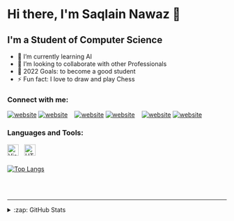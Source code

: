 # Hi there, I'm Saqlain Nawaz 👋 


## I'm a Student of Computer Science

- 🌱 I’m currently learning AI
- 👯 I’m looking to collaborate with other Professionals
- 🥅 2022 Goals: to become a good student
- ⚡ Fun fact: I love to draw and play Chess

### Connect with me:

[![website](./img/twitter-light.svg)](https://twitter.com/codestackr#gh-light-mode-only)
[![website](./img/twitter-dark.svg)](https://twitter.com/codestackr#gh-dark-mode-only)
&nbsp;&nbsp;
[![website](./img/linkedin-light.svg)](https://linkedin.com/in/codeSTACKr#gh-light-mode-only)
[![website](./img/linkedin-dark.svg)](https://linkedin.com/in/codeSTACKr#gh-dark-mode-only)
&nbsp;&nbsp;
[![website](./img/instagram-light.svg)](https://instagram.com/codeSTACKr#gh-light-mode-only)
[![website](./img/instagram-dark.svg)](https://instagram.com/codeSTACKr#gh-dark-mode-only)

### Languages and Tools:
<img align="left" alt="Visual Studio Code" width="26px" src="https://cdn.jsdelivr.net/gh/devicons/devicon/icons/vscode/vscode-original.svg" style="padding-right:10px;" />
<img align="left" alt="HTML5" width="26px" src="https://cdn.jsdelivr.net/gh/devicons/devicon/icons/html5/html5-original.svg" style="padding-right:10px;" />
<br />
<br />

[![Top Langs](https://github-readme-stats.vercel.app/api/top-langs/?username=The-SaqlainNawaz@layout=compact)](https://github.com/The-SaqlainNawaz/github-readme-stats)

<br />
<br />

---

<details>
  <summary>:zap: GitHub Stats</summary>

  <img align="left" alt="The-SaqlainNawaz's GitHub Stats" src="https://github-readme-stats.vercel.app/api?username=The-SaqlainNawaz&show_icons=true&hide_border=false&title_color=ff652f&icon_color=FFE400&bg_color=09131B&text_color=ffffff&border_color=0c1a25" />
</details>


[Top Langs]: https://github.com/The-SaqlainNawaz/github-readme-stats
[website]: https://codeSTACKr.com
[twitter]: https://twitter.com/codeSTACKr
[instagram]: https://instagram.com/codeSTACKr
[linkedin]: https://linkedin.com/in/codeSTACKr
